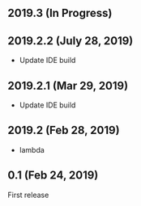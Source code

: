 ## 2019.3 (In Progress)

## 2019.2.2 (July 28, 2019)

* Update IDE build

## 2019.2.1 (Mar 29, 2019)

* Update IDE build

## 2019.2 (Feb 28, 2019)

+ lambda

## 0.1 (Feb 24, 2019)

First release

